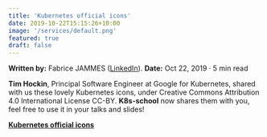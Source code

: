 ```yaml
---
title: 'Kubernetes official icons'
date: 2019-10-22T15:15:26+10:00
image: '/services/default.png'
featured: true
draft: false
---
```


**Written by:** Fabrice JAMMES ([LinkedIn](https://www.linkedin.com/in/fabrice-jammes-5b29b042/)). 
**Date:** Oct 22, 2019 · 5 min read

**Tim Hockin**, Principal Software Engineer at Google for Kubernetes, shared with us these lovely Kubernetes icons, under Creative Commons Attribution 4.0 International License CC-BY. **K8s-school** now shares them with you, feel free to use it in your talks and slides!

**[Kubernetes official icons](https://docs.google.com/presentation/d/1gSgzOH8NolnWPlpU-nYV4GIvxY-JippSOCOoQStL3vw/edit?usp=sharing)**
